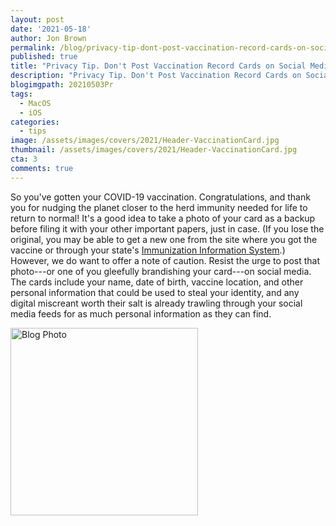 ```yaml
---
layout: post
date: '2021-05-18'
author: Jon Brown
permalink: /blog/privacy-tip-dont-post-vaccination-record-cards-on-social-media/
published: true
title: "Privacy Tip. Don't Post Vaccination Record Cards on Social Media"
description: "Privacy Tip. Don't Post Vaccination Record Cards on Social Media"
blogimgpath: 20210503Pr
tags:
  - MacOS
  - iOS
categories:
  - tips
image: /assets/images/covers/2021/Header-VaccinationCard.jpg
thumbnail: /assets/images/covers/2021/Header-VaccinationCard.jpg
cta: 3
comments: true
---
```

So you've gotten your COVID-19 vaccination. Congratulations, and thank
you for nudging the planet closer to the herd immunity needed for life
to return to normal! It's a good idea to take a photo of your card as a
backup before filing it with your other important papers, just in case.
(If you lose the original, you may be able to get a new one from the
site where you got the vaccine or through your state's [Immunization
Information
System](https://www.cdc.gov/vaccines/programs/iis/contacts-locate-records.html#state).)
However, we do want to offer a note of caution. Resist the urge to post
that photo---or one of you gleefully brandishing your card---on social
media. The cards include your name, date of birth, vaccine location, and
other personal information that could be used to steal your identity,
and any digital miscreant worth their salt is already trawling through
your social media feeds for as much personal information as they can
find.

<img alt="Blog Photo" src="{{ site.site_cdn }}/assets/images/blog/2021/20210503Pr/image2.png" class="img-fluid rounded m-2" width="300" />
